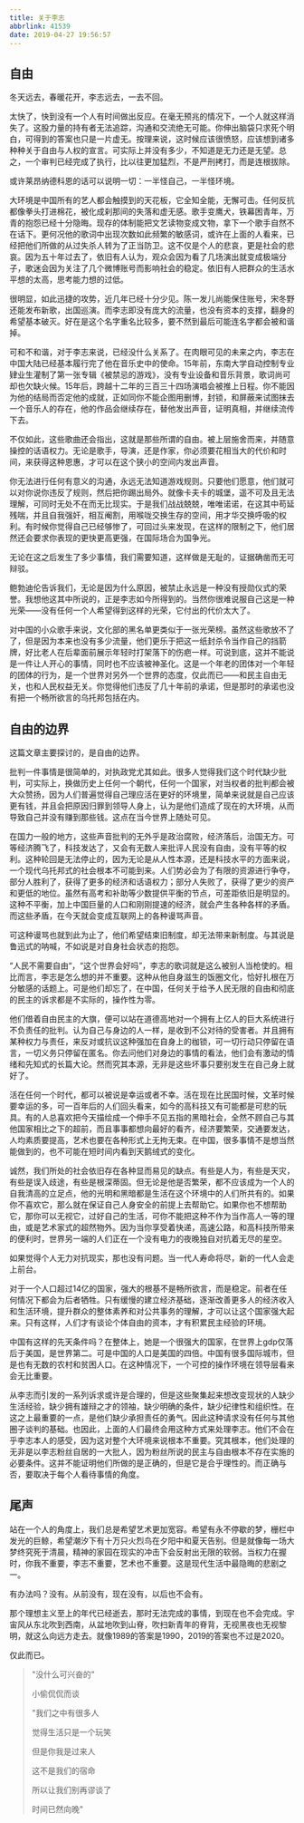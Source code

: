 ```yaml
---
title: 关于李志
abbrlink: 41539
date: 2019-04-27 19:56:57
---
```


<!-- <img src="/images/lizhi.jpg" alt="lizhi" title="李志，歌手" width=50% height=50% /> -->

## 自由
冬天远去，春暖花开，李志远去，一去不回。

太快了，快到没有一个人有时间做出反应。在毫无预兆的情况下，一个人就这样消失了。这股力量的持有者无法追踪，沟通和交流绝无可能。你伸出脑袋只求死个明白，可得到的答案也只是一片虚无。按理来说，这时候应该很愤怒，应该想到诸多种种关于自由与人权的宣言。可实际上并没有多少，不知道是无力还是无望。总之，一个审判已经完成了执行，比以往更加猛烈，不是严刑拷打，而是连根拔除。

或许莱昂纳德科恩的话可以说明一切：一半怪自己，一半怪环境。

大环境是中国所有的艺人都会触摸到的天花板，它全知全能，无懈可击。任何反抗都像拳头打进棉花，被化成刹那间的失落和虚无感。歌手变鹰犬，铁幕困青年，万青的抱怨已经十分隐晦。现存的体制能把文艺读物变成文物，拿下一个歌手自然不在话下。更何况他的歌词中出现次数如此频繁的敏感词，或许在上面的人看来，已经把他们所做的从过失杀人转为了正当防卫。这不仅是个人的悲哀，更是社会的悲哀。因为五十年过去了，依旧有人认为，观众会因为看了几场演出就变成极端分子，歌迷会因为关注了几个微博账号而影响社会的稳定。依旧有人把群众的生活水平想的太高，思考能力想的过低。

很明显，如此迅捷的攻势，近几年已经十分少见。陈一发儿尚能保住账号，宋冬野还能发布新歌，出国巡演。而李志即没有庞大的流量，也没有资本的支撑，翻身的希望基本破灭。好在是这个名字重名比较多，要不然到最后可能连名字都会被和谐掉。

可和不和谐，对于李志来说，已经没什么关系了。在肉眼可见的未来之内，李志在中国大陆已经基本履行完了他在音乐史中的使命。15年前，东南大学自动控制专业肄业生灌制了第一张专辑《被禁忌的游戏》，没有专业设备和音乐背景，歌词尚可却也欠缺火候。15年后，跨越十二年的三百三十四场演唱会被推上日程。你不能因为他的结局而否定他的成就，正如同你不能企图用删博，封锁，和屏蔽来试图抹去一个音乐人的存在，他的作品会继续存在，替他发出声音，证明真相，并继续流传下去。

不仅如此，这些歌曲还会指出，这就是那些所谓的自由。被上层施舍而来，并随意操控的话语权力。无论是歌手，导演，还是作家，你必须要花相当大的代价和时间，来获得这种恩惠，才可以在这个狭小的空间内发出声音。

你无法进行任何有意义的沟通，永远无法知道游戏规则。只要他们愿意，他们就可以对你说你违反了规则，然后把你踢出局外。就像卡夫卡的城堡，遥不可及且无法理解，可同时无处不在而无比现实。于是我们战战兢兢，唯唯诺诺，在这其中苟延残喘，并且自我强奸，相互阉割，用喉咙交换生存的空间，用才华交换呼吸的权利。有时候你觉得自己已经够惨了，可回过头来发现，在这样的限制之下，他们居然还会要求你表现的更快更高更强，在国际场合为国争光。

无论在这之后发生了多少事情，我们需要知道，这样做是无耻的，证据确凿而无可辩驳。

鲍勃迪伦告诉我们，无论是因为什么原因，被禁止永远是一种没有授勋仪式的荣誉。我想他这其中所说的，正是李志如今所得到的。当然你很难说服自己这是一种光荣——没有任何一个人希望得到这样的光荣，它付出的代价太大了。

对中国的小众歌手来说，文化部的黑名单更类似于一张光荣榜。虽然这些歌放不了了，但是因为本来也没有多少流量，他们更乐于把这一纸封杀令当作自己的挡箭牌，好比老人在后辈面前展示年轻时打架落下的伤疤一样。可说到底，这并不能说是一件让人开心的事情，同时也不应该被神圣化。这是一个年老的团体对一个年轻的团体的行为，是一个世界对另外一个世界的态度，仅此而已——和民主自由无关，也和人民权益无关。你觉得他们违反了几十年前的承诺，但是那时的承诺也没有把一个畅所欲言的乌托邦包括在内。


## 自由的边界
这篇文章主要探讨的，是自由的边界。

批判一件事情是很简单的，对执政党尤其如此。很多人觉得我们这个时代缺少批判，可实际上，换做历史上任何一个朝代，任何一个国家，对当权者的批判都会被大众赞扬，因为人们普遍觉得自己理应活在更好的环境里，简单来说就是自己应该更有钱，并且会把原因归罪到领导人身上，认为是他们造成了现在的大环境，从而导致自己并没有赚到那些钱。这点在当今世界上随处可见。

在国力一般的地方，这些声音批判的无外乎是政治腐败，经济落后，治国无方。可等经济腾飞了，科技发达了，又会有无数人来批评人民没有自由，没有平等的权利。这种轮回是无法停止的，因为无论是从人性本源，还是科技水平的方面来说，一个现代乌托邦式的社会根本不可能到来。人们势必会为了有限的资源进行争夺，部分人胜利了，获得了更多的经济和话语权力；部分人失败了，获得了更少的资产和更低的地位。虽然有高考和补助等少数提供平衡的节点，可差距依旧是明显的。这种不平衡，加上中国巨量的人口和刚刚提速的经济，就会产生各种各样的矛盾。而这些矛盾，在今天就会变成互联网上的各种谩骂声音。

可这种谩骂也就到此为止了，他们希望结束旧制度，却无法带来新制度。与其说是鲁迅式的呐喊，不如说是对自身社会状态的抱怨。

“人民不需要自由“，“这个世界会好吗”，李志的歌词就是这么被别人当枪使的。相比而言，李志是怎么想的并不重要。这种从他自身滋生的饭圈文化，恰好扎根在万分敏感的话题上。可是他们却忘了，在中国，任何关于给予人民无限的自由和彻底的民主的诉求都是不实际的，操作性为零。

他们借着自由民主的大旗，便可以站在道德高地对一个拥有上亿人的巨大系统进行不负责任的批判。认为自己与身边的人一样，是收到不公对待的受害者。并且拥有某种权力与责任，来反对或抗议这种强加在自身上的枷锁，可一切行动只停留在语言，一切义务只停留在匿名。你去问他们对身边的事情的看法，他们会有激动的情绪和先知式的长篇大论。然而究其本源，无非是这些坏事只要别发生在自己身上就好了。

活在任何一个时代，都可以被说是幸运或者不幸。活在现在比民国时候，文革时候要幸运的多，可一百年后的人们回头看来，如今的高科技又有可能都是可悲的玩具。有的人总喜欢把今天描绘成一个伸手不见五指的黑暗社会，全然不顾自己与其他国家相比之下的超前，而且事事都想向最好的看齐，经济要繁荣，交通要发达，人均素质要提高，艺术也要在各种形式上无拘无束。在中国，很多事情不是想当然能做到的，也不可能在短时间内看到天鹅绒式的变化。

诚然，我们所处的社会依旧存在各种显而易见的缺点。有些是人为，有些是天灾，有些是误入歧途，有些是根深蒂固。但无论是他是否繁荣，都不应该成为一个人的自我清高的立足点，他的光明和黑暗都是生活在这个环境中的人们所共有的。如果你不喜欢它，那么就在保证自己人身安全的前提上去帮助它。如果你也不想帮助它，那你可以无视它，过好自己的生活，可你不能把这种不作为当作高人一等的理由，或是艺术家式的超然物外。因为当你享受着快递，高速公路，和高科技所带来的便利时，世界另一端的人们正在一个没有电力的夜晚独自对抗着无尽的星空。

如果觉得个人无力对抗现实，那也没有问题。当一代人寿命将尽，新的一代人会走上前台。

对于一个人口超过14亿的国家，强大的根基不是畅所欲言，而是稳定。前者在任何情况下都会为后者牺牲。只有缓慢的建立经济基础，逐渐改善更多人的经济收入和生活环境，提升群众的整体素养和对公共事务的理解，才可以让这个国家强大起来。只有这样，人们才有谈论个体自由的资本，才有积累民主经验的环境。

中国有这样的先天条件吗？在整体上，她是一个很强大的国家，在世界上gdp仅落后于美国，是世界第二。可是中国的人口是美国的四倍。中国有很多国际城市，但是也有无数的农村和贫困人口。在这种情况下，一个可控的操作环境在领导层看来会无比重要。

从李志而引发的一系列诉求或许是合理的，但是这些聚集起来想改变现状的人缺少生活经验，缺少拥有雄辩之才的领袖，缺少明确的条件，缺少纪律性和组织性。在这之上最重要的一点，是他们缺少承担责任的勇气。因此这种请求没有任何与其他圈子谈判的基础。也因此，上面的人们最终会用这种方式来处理李志。他们不会在乎李志本人的感受，因为这对整个大环境来说根本不重要。究其根本，他们处理的无非是以李志粉丝自居的一大批人，因为粉丝所说的民主与自由根本不存在实施的必要条件。这并不能证明他们所做的是正确的，但是它是合乎理性的。而正确与否，要取决于每个人看待事情的角度。

## 尾声
站在一个人的角度上，我们总是希望艺术更加宽容。希望有永不停歇的梦，栅栏中发光的巨鲸，希望潮汐下有十万只火烈鸟在夕阳中和夏天告别。但是就像每一场大梦终究死于清晨，精神的家园在现实的冲击下会反射出无限的软弱。当权力在握时，你我不重要，李志不重要，艺术也不重要。这是现代生活中最隐晦的悲剧之一。

有办法吗？没有。从前没有，现在没有，以后也不会有。

那个理想主义至上的年代已经逝去，那时无法完成的事情，到现在也不会完成。宇宙风从东北吹到西南，从盆地吹到山脊，吹扫新青年的脊背，无视黑夜也无视黎明，就这么向远方走去。就像1989的答案是1990，2019的答案也不过是2020。

仅此而已。

> "没什么可兴奋的"
>
> 小偷侃侃而谈
>
> "我们之中有很多人
>
> 觉得生活只是一个玩笑
>
> 但是你我是过来人
>
> 这不是我们的宿命
>
> 所以让我们别再谬谈了
>
> 时间已然向晚"